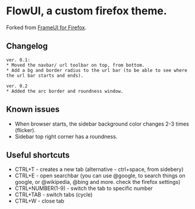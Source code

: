 # FlowUI, a custom firefox theme.

Forked from [FrameUI for Firefox](https://github.com/KiKaraage/FrameUIforFirefox).

## Changelog
```
ver. 0.1:
* Moved the navbar/ url toolbar on top, from bottom.
* Add a bg and border radius to the url bar (to be able to see where the url bar starts and ends).

ver. 0.2
* Added the arc border and roundness window.

```

## Known issues
- When browser starts, the sidebar background color changes 2-3 times (flicker).
- Sidebar top right corner has a roundness.

## Useful shortcuts
- CTRL+T - creates a new tab (alternative - ctrl+space, from sidebery)
- CTRL+E - open searchbar (you can use @google, to search things on google, or @wikipedia, @bing and more. check the firefox settings)
- CTRL+NUMBER(1-9) - switch the tab to specific number
- CTRL+TAB - switch tabs (cycle)
- CTRL+W - close tab
